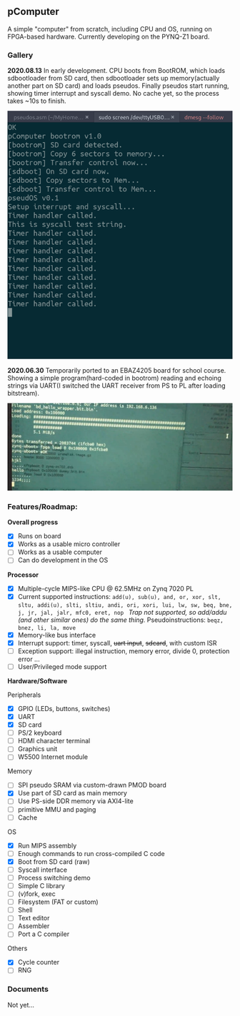 ## pComputer

A simple "computer" from scratch, including CPU and OS, running on FPGA-based hardware. Currently developing on the PYNQ-Z1 board. 

### Gallery

**2020.08.13**  In early development. CPU boots from BootROM, which loads sdbootloader from SD card, then sdbootloader sets up memory(actually another part on SD card) and loads pseudos. Finally pseudos start running, showing timer interrupt and syscall demo. No cache yet, so the process takes ~10s to finish. 

![](doc/src/gallery-2020-0813.png)

**2020.06.30** Temporarily ported to an EBAZ4205 board for school course. Showing a simple program(hard-coded in bootrom) reading and echoing strings via UART(I switched the UART receiver from PS to PL after loading bitstream). 

![](doc/src/gallery-2020-0630.png)

### Features/Roadmap:

**Overall progress**

- [x] Runs on board
- [x] Works as a usable micro controller
- [ ] Works as a usable computer
- [ ] Can do development in the OS

**Processor**

- [x] Multiple-cycle MIPS-like CPU @ 62.5MHz on Zynq 7020 PL
- [x] Current supported instructions: `add(u), sub(u), and, or, xor, slt, sltu, addi(u), slti, sltiu, andi, ori, xori, lui, lw, sw, beq, bne, j, jr, jal, jalr, mfc0, eret, nop ` *Trap not supported, so add/addu (and other similar ones) do the same thing.* Pseudoinstructions: `beqz, bnez, li, la, move`
- [x] Memory-like bus interface
- [x] Interrupt support: timer, syscall, ~~uart input~~, ~~sdcard~~, with custom ISR
- [ ] Exception support: illegal instruction, memory error, divide 0, protection error ...
- [ ] User/Privileged mode support

**Hardware/Software**

Peripherals

- [x] GPIO (LEDs, buttons, switches)
- [x] UART
- [x] SD card
- [ ] PS/2 keyboard
- [ ] HDMI character terminal
- [ ] Graphics unit
- [ ] W5500 Internet module

Memory

- [ ] SPI pseudo SRAM via custom-drawn PMOD board
- [x] Use part of SD card as main memory
- [ ] Use PS-side DDR memory via AXI4-lite
- [ ] primitive MMU and paging
- [ ] Cache

OS

- [x] Run MIPS assembly
- [ ] Enough commands to run cross-compiled C code
- [x] Boot from SD card (raw)
- [ ] Syscall interface
- [ ] Process switching demo
- [ ] Simple C library
- [ ] (v)fork, exec
- [ ] Filesystem (FAT or custom)
- [ ] Shell
- [ ] Text editor
- [ ] Assembler
- [ ] Port a C compiler

Others

- [x] Cycle counter
- [ ] RNG

### Documents

Not yet...